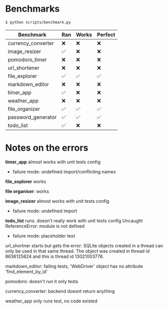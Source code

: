 # Benchmarks

```bash
$ python scripts/benchmark.py
```

| Benchmark          | Ran | Works | Perfect |
|--------------------|-----|-------|---------|
| currency_converter | ❌  | ❌    | ❌      |
| image_resizer      | ✅  | ❌    | ❌      |
| pomodoro_timer     | ❌  | ❌    | ❌      |
| url_shortener      | ❌  | ❌    | ❌      |
| file_explorer      | ✅  | ✅    | ✅      |
| markdown_editor    | ❌  | ❌    | ❌      |
| timer_app          | ✅  | ❌    | ❌      |
| weather_app        | ❌  | ❌    | ❌      |
| file_organizer     | ✅  | ✅    | ✅      |
| password_generator | ✅  | ✅    | ✅      |
| todo_list          | ✅  | ❌    | ❌      |


# Notes on the errors
**timer_app** almost works with unit tests config
- failure mode: undefined import/conflicting names

**file_explorer** works

**file organiser**: works

**image_resizer** almost works with unit tests config
- failure mode: undefined import

**todo_list** runs. doesn't really work with unit tests config
Uncaught ReferenceError: module is not defined
- failure mode: placeholder text


url_shortner starts but gets the error:
  SQLite objects created in a thread can only be used in that same thread. The object was created in thread id 8636125824 and this is thread id 13021003776.


markdown_editor:
failing tests, 'WebDriver' object has no attribute 'find_element_by_id'

pomodoro: doesn't run it only tests

currency_converter: backend doesnt return anything

weather_app only runs test, no code existed
